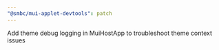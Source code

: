 ```yaml
---
"@smbc/mui-applet-devtools": patch
---
```


Add theme debug logging in MuiHostApp to troubleshoot theme context issues
